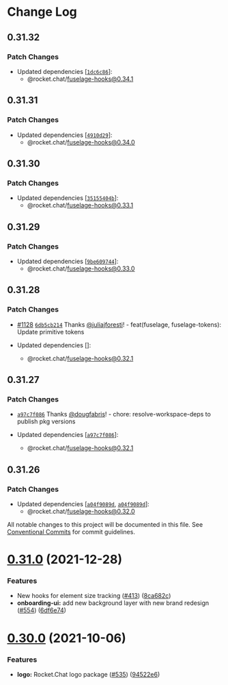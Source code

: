 # Change Log

## 0.31.32

### Patch Changes

- Updated dependencies [[`1dc6c86`](https://github.com/RocketChat/fuselage/commit/1dc6c86df827a44a8c0ac4cc7f239b2507ecd33d)]:
  - @rocket.chat/fuselage-hooks@0.34.1

## 0.31.31

### Patch Changes

- Updated dependencies [[`4910d29`](https://github.com/RocketChat/fuselage/commit/4910d294defc1effc0b857f44138498a73013877)]:
  - @rocket.chat/fuselage-hooks@0.34.0

## 0.31.30

### Patch Changes

- Updated dependencies [[`35155404b`](https://github.com/RocketChat/fuselage/commit/35155404baeb1e44aa1e4d767f431204d3ab2b53)]:
  - @rocket.chat/fuselage-hooks@0.33.1

## 0.31.29

### Patch Changes

- Updated dependencies [[`9be609744`](https://github.com/RocketChat/fuselage/commit/9be609744856f49b8971fb7aa45316ec7fd2463f)]:
  - @rocket.chat/fuselage-hooks@0.33.0

## 0.31.28

### Patch Changes

- [#1128](https://github.com/RocketChat/fuselage/pull/1128) [`6db5cb214`](https://github.com/RocketChat/fuselage/commit/6db5cb2141bf42c9622c5846701e5b26392a1ada) Thanks [@juliajforesti](https://github.com/juliajforesti)! - feat(fuselage, fuselage-tokens): Update primitive tokens

- Updated dependencies []:
  - @rocket.chat/fuselage-hooks@0.32.1

## 0.31.27

### Patch Changes

- [`a97c7f086`](https://github.com/RocketChat/fuselage/commit/a97c7f08633e6e36a39c8933b530f9acacb83af0) Thanks [@dougfabris](https://github.com/dougfabris)! - chore: resolve-workspace-deps to publish pkg versions

- Updated dependencies [[`a97c7f086`](https://github.com/RocketChat/fuselage/commit/a97c7f08633e6e36a39c8933b530f9acacb83af0)]:
  - @rocket.chat/fuselage-hooks@0.32.1

## 0.31.26

### Patch Changes

- Updated dependencies [[`a04f9089d`](https://github.com/RocketChat/fuselage/commit/a04f9089d19ba32d2b2e80738d2d5f4dac0d3e0c), [`a04f9089d`](https://github.com/RocketChat/fuselage/commit/a04f9089d19ba32d2b2e80738d2d5f4dac0d3e0c)]:
  - @rocket.chat/fuselage-hooks@0.32.0

All notable changes to this project will be documented in this file.
See [Conventional Commits](https://conventionalcommits.org) for commit guidelines.

# [0.31.0](https://github.com/RocketChat/fuselage/compare/v0.30.1...v0.31.0) (2021-12-28)

### Features

- New hooks for element size tracking ([#413](https://github.com/RocketChat/fuselage/issues/413)) ([8ca682c](https://github.com/RocketChat/fuselage/commit/8ca682c636d2e4813f7d346cb881513382be63cf))
- **onboarding-ui:** add new background layer with new brand redesign ([#554](https://github.com/RocketChat/fuselage/issues/554)) ([6df6e74](https://github.com/RocketChat/fuselage/commit/6df6e74045183d59deee6db73ae19e59ae1a1482))

# [0.30.0](https://github.com/RocketChat/fuselage/compare/v0.29.0...v0.30.0) (2021-10-06)

### Features

- **logo:** Rocket.Chat logo package ([#535](https://github.com/RocketChat/fuselage/issues/535)) ([94522e6](https://github.com/RocketChat/fuselage/commit/94522e6b74d02f88f56e9ac898ca26b9d1e42fbd))
